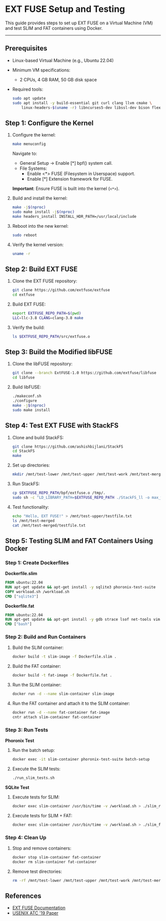 # EXT FUSE Setup and Testing

This guide provides steps to set up EXT FUSE on a Virtual Machine (VM) and test SLIM and FAT containers using Docker.

---

## Prerequisites

- Linux-based Virtual Machine (e.g., Ubuntu 22.04)
- Minimum VM specifications:
  - 2 CPUs, 4 GB RAM, 50 GB disk space
- Required tools:
  
  ```bash
  sudo apt update
  sudo apt install -y build-essential git curl clang llvm cmake \
      linux-headers-$(uname -r) libncurses5-dev libssl-dev bison flex fuse libfuse2 docker.io
  ```

## Step 1: Configure the Kernel

1. Configure the kernel:

   ```bash
   make menuconfig
   ```

   Navigate to:
   - General Setup → Enable [*] bpf() system call.
   - File Systems:
     - Enable <*> FUSE (Filesystem in Userspace) support.
     - Enable [*] Extension framework for FUSE.

   **Important**: Ensure FUSE is built into the kernel (`<*>`).

2. Build and install the kernel:

   ```bash
   make -j$(nproc)
   sudo make install -j$(nproc)
   make headers_install INSTALL_HDR_PATH=/usr/local/include
   ```

3. Reboot into the new kernel:

   ```bash
   sudo reboot
   ```

4. Verify the kernel version:

   ```bash
   uname -r
   ```

## Step 2: Build EXT FUSE

1. Clone the EXT FUSE repository:

   ```bash
   git clone https://github.com/extfuse/extfuse
   cd extfuse
   ```

2. Build EXT FUSE:

   ```bash
   export EXTFUSE_REPO_PATH=$(pwd)
   LLC=llc-3.8 CLANG=clang-3.8 make
   ```

3. Verify the build:

   ```bash
   ls $EXTFUSE_REPO_PATH/src/extfuse.o
   ```

## Step 3: Build the Modified libFUSE

1. Clone the libFUSE repository:

   ```bash
   git clone --branch ExtFUSE-1.0 https://github.com/extfuse/libfuse
   cd libfuse
   ```

2. Build libFUSE:

   ```bash
   ./makeconf.sh
   ./configure
   make -j$(nproc)
   sudo make install
   ```

## Step 4: Test EXT FUSE with StackFS

1. Clone and build StackFS:

   ```bash
   git clone https://github.com/ashishbijlani/StackFS
   cd StackFS
   make
   ```

2. Set up directories:

   ```bash
   mkdir /mnt/test-lower /mnt/test-upper /mnt/test-work /mnt/test-merged
   ```

3. Run StackFS:

   ```bash
   cp $EXTFUSE_REPO_PATH/bpf/extfuse.o /tmp/.
   sudo sh -c "LD_LIBRARY_PATH=$EXTFUSE_REPO_PATH ./StackFS_ll -o max_write=131072 -o writeback_cache -o splice_read -o splice_write -o splice_move -r /mnt/test-lower /mnt/test-merged -o allow_other"
   ```

4. Test functionality:

   ```bash
   echo "Hello, EXT FUSE!" > /mnt/test-upper/testfile.txt
   ls /mnt/test-merged
   cat /mnt/test-merged/testfile.txt
   ```

## Step 5: Testing SLIM and FAT Containers Using Docker

### Step 1: Create Dockerfiles

**Dockerfile.slim**

```dockerfile
FROM ubuntu:22.04
RUN apt-get update && apt-get install -y sqlite3 phoronix-test-suite
COPY workload.sh /workload.sh
CMD ["sqlite3"]
```

**Dockerfile.fat**

```dockerfile
FROM ubuntu:22.04
RUN apt-get update && apt-get install -y gdb strace lsof net-tools vim
CMD ["bash"]
```

### Step 2: Build and Run Containers

1. Build the SLIM container:

   ```bash
   docker build -t slim-image -f Dockerfile.slim .
   ```

2. Build the FAT container:

   ```bash
   docker build -t fat-image -f Dockerfile.fat .
   ```

3. Run the SLIM container:

   ```bash
   docker run -d --name slim-container slim-image
   ```

4. Run the FAT container and attach it to the SLIM container:

   ```bash
   docker run -d --name fat-container fat-image
   cntr attach slim-container fat-container
   ```

### Step 3: Run Tests

**Phoronix Test**

1. Run the batch setup:

   ```bash
   docker exec -it slim-container phoronix-test-suite batch-setup
   ```

2. Execute the SLIM tests:

   ```bash
   ./run_slim_tests.sh
   ```

**SQLite Test**

1. Execute tests for SLIM:

   ```bash
   docker exec slim-container /usr/bin/time -v /workload.sh > ./slim_results/slim_sqlite.log 2>&1
   ```

2. Execute tests for SLIM + FAT:

   ```bash
   docker exec slim-container /usr/bin/time -v /workload.sh > ./slim_fat_results/slim_with_fat.log 2>&1
   ```

### Step 4: Clean Up

1. Stop and remove containers:

   ```bash
   docker stop slim-container fat-container
   docker rm slim-container fat-container
   ```

2. Remove test directories:

   ```bash
   rm -rf /mnt/test-lower /mnt/test-upper /mnt/test-work /mnt/test-merged
   ```

## References

- [EXT FUSE Documentation](https://github.com/extfuse/extfuse)
- [USENIX ATC '19 Paper](https://www.usenix.org/conference/atc19/presentation/bijlani)
